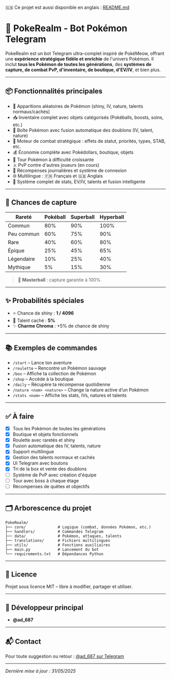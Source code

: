 🇬🇧 Ce projet est aussi disponible en anglais : [README.md](./README.md)

# 🧬 PokeRealm - Bot Pokémon Telegram

PokeRealm est un bot Telegram ultra-complet inspiré de PokéMeow, offrant une **expérience stratégique fidèle et enrichie** de l'univers Pokémon. Il inclut **tous les Pokémon de toutes les générations**, des **systèmes de capture, de combat PvP, d'inventaire, de boutique, d'EV/IV**, et bien plus.

---

## 📦 Fonctionnalités principales

- 🎯 Apparitions aléatoires de Pokémon (shiny, IV, nature, talents normaux/cachés)
- 📥 Inventaire complet avec objets catégorisés (Pokéballs, boosts, soins, etc.)
- 📘 Boîte Pokémon avec fusion automatique des doublons (IV, talent, nature)
- 🧠 Moteur de combat stratégique : effets de statut, priorités, types, STAB, etc.
- 💰 Économie complète avec Pokédollars, boutique, objets
- 🧗 Tour Pokémon à difficulté croissante
- ⚔️ PvP contre d'autres joueurs (en cours)
- 🔁 Récompenses journalières et système de connexion
- 🌐 Multilingue : 🇫🇷 Français et 🇬🇧 Anglais
- 🧬 Système complet de stats, EV/IV, talents et fusion intelligente

---

## 🎲 Chances de capture

| **Rareté**    | **Pokéball** | **Superball** | **Hyperball** |
| ------------- | ------------ | ------------- | ------------- |
| Commun        | 80%          | 90%           | 100%          |
| Peu commun    | 60%          | 75%           | 90%           |
| Rare          | 40%          | 60%           | 80%           |
| Épique        | 25%          | 45%           | 65%           |
| Légendaire    | 10%          | 25%           | 40%           |
| Mythique      | 5%           | 15%           | 30%           |

> 🎯 **Masterball** : capture garantie à 100%

---

## ✨ Probabilités spéciales

- ⭐ Chance de shiny : **1 / 4096**  
- 🧬 Talent caché : **5%**  
- ✨ **Charme Chroma** : +5% de chance de shiny

---

## 📚 Exemples de commandes

- `/start` – Lance ton aventure
- `/roulette` – Rencontre un Pokémon sauvage
- `/box` – Affiche ta collection de Pokémon
- `/shop` – Accède à la boutique
- `/daily` – Récupère ta récompense quotidienne
- `/nature <nom> <nature>` – Change la nature active d’un Pokémon
- `/stats <nom>` – Affiche les stats, IVs, natures et talents

---

## ✅ À faire

- [x] Tous les Pokémon de toutes les générations
- [x] Boutique et objets fonctionnels
- [x] Roulette avec raretés et shiny
- [x] Fusion automatique des IV, talents, nature
- [x] Support multilingue
- [x] Gestion des talents normaux et cachés
- [x] UI Telegram avec boutons
- [x] Tri de la box et vente des doublons
- [ ] Système de PvP avec création d'équipe
- [ ] Tour avec boss à chaque étage
- [ ] Récompenses de quêtes et objectifs

---

## 🗂️ Arborescence du projet

```
PokeRealm/
├── core/              # Logique (combat, données Pokémon, etc.)
├── handlers/          # Commandes Telegram
├── data/              # Pokémon, attaques, talents
├── translations/      # Fichiers multilingues
├── utils/             # Fonctions auxiliaires
├── main.py            # Lancement du bot
└── requirements.txt   # Dépendances Python
```

---

## 📜 Licence

Projet sous licence MIT – libre à modifier, partager et utiliser.

---

## 👤 Développeur principal

- **@ad_687**

---

## 📬 Contact

Pour toute suggestion ou retour : [@ad_687 sur Telegram](https://t.me/ad_687)

---

*Dernière mise à jour : 31/05/2025*
